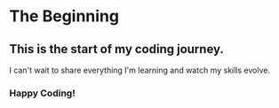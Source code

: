 <h1>The Beginning</h1>
<h2>This is the start of my coding journey.</h2>
<p>I can't wait to share everything I'm learning and watch my skills evolve.<p>
<h3><strong>Happy Coding!</strong></p>